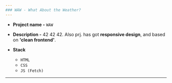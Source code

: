 ```yaml
---
### WAW - What About the Weather?
---
```



+ **Project name -** `WAW`

+ **Description -** 42 42 42. Also prj. has got **responsive design**, and based on **'clean frontend'**.


+ **Stack**
   - `HTML`
   - `CSS`
   - `JS (Fetch)`

---
